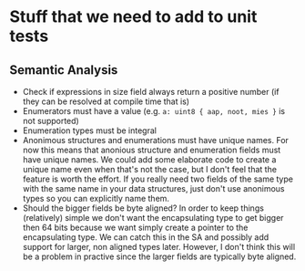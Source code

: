 ﻿# Stuff that we need to add to unit tests

## Semantic Analysis
- Check if expressions in size field always return a positive number (if they can be resolved at compile time that is)
- Enumerators must have a value (e.g. `a: uint8 { aap, noot, mies }` is not supported)
- Enumeration types must be integral
- Anonimous structures and enumerations must have unique names. For now this means that anonious structure and enumeration fields must have unique names. We could add some elaborate code to create a unique name even when that's not the case, but I don't feel that the feature is worth the effort. 
If you really need two fields of the same type with the same name in your data structures, just don't use anonimous types so you can explicitly name them. 
- Should the bigger fields be byte aligned? In order to keep things (relatively) simple we don't want the encapsulating type to get bigger then 64 bits because we want simply create a pointer to the encapsulating type.
We can catch this in the SA and possibly add support for larger, non aligned types later. However, I don't think this will be a problem in practive since the larger fields are typically byte aligned.